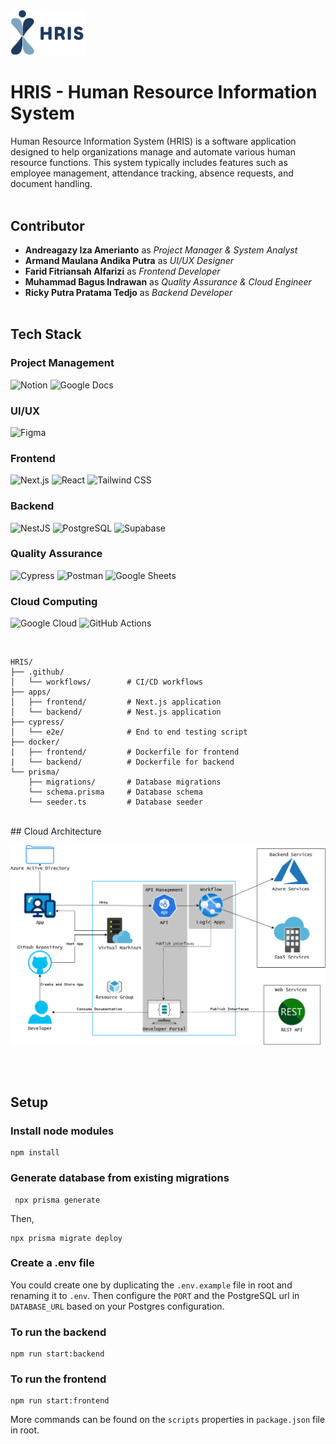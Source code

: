 <img src="apps/frontend/public/images/logo.png" alt="HRIS" width="120" />

# HRIS - Human Resource Information System

Human Resource Information System (HRIS) is a software application designed to help organizations manage and automate various human resource functions. This system typically includes features such as employee management, attendance tracking, absence requests, and document handling.
</br></br>
## Contributor
- **Andreagazy Iza Amerianto** as *Project Manager & System Analyst*
- **Armand Maulana Andika Putra** as *UI/UX Designer*
- **Farid Fitriansah Alfarizi** as *Frontend Developer*
- **Muhammad Bagus Indrawan** as *Quality Assurance & Cloud Engineer*
- **Ricky Putra Pratama Tedjo** as *Backend Developer*
</br></br>
## Tech Stack

### Project Management
![Notion](https://img.shields.io/badge/Notion-000000?logo=notion&logoColor=white&style=for-the-badge)
![Google Docs](https://img.shields.io/badge/Google_Docs-4285F4?logo=google-docs&logoColor=white&style=for-the-badge)
### UI/UX
![Figma](https://img.shields.io/badge/Figma-F24E1E?logo=figma&logoColor=white&style=for-the-badge)
### Frontend
![Next.js](https://img.shields.io/badge/Next.js-000000?logo=next.js&logoColor=white&style=for-the-badge)
![React](https://img.shields.io/badge/React-20232A?logo=react&logoColor=61DAFB&style=for-the-badge)
![Tailwind CSS](https://img.shields.io/badge/Tailwind_CSS-06B6D4?logo=tailwindcss&logoColor=white&style=for-the-badge)
### Backend
![NestJS](https://img.shields.io/badge/NestJS-E0234E?logo=nestjs&logoColor=white&style=for-the-badge)
![PostgreSQL](https://img.shields.io/badge/PostgreSQL-4169E1?logo=postgresql&logoColor=white&style=for-the-badge)
![Supabase](https://img.shields.io/badge/Supabase-000000?logo=supabase&logoColor=3ECF8E&style=for-the-badge)
### Quality Assurance
![Cypress](https://img.shields.io/badge/Cypress-17202C?logo=cypress&logoColor=white&style=for-the-badge)
![Postman](https://img.shields.io/badge/Postman-FF6C37?logo=postman&logoColor=white&style=for-the-badge)
![Google Sheets](https://img.shields.io/badge/Google_Sheets-34A853?logo=google-sheets&logoColor=white&style=for-the-badge)
### Cloud Computing
![Google Cloud](https://img.shields.io/badge/Google_Cloud-4285F4?logo=google-cloud&logoColor=white&style=for-the-badge)
![GitHub Actions](https://img.shields.io/badge/GitHub_Actions-20232A?logo=github-actions&logoColor=white&style=for-the-badge)

</br>

```
HRIS/
├── .github/
│   └── workflows/        # CI/CD workflows
├── apps/
│   ├── frontend/         # Next.js application
│   └── backend/          # Nest.js application
├── cypress/
│   └── e2e/              # End to end testing script
├── docker/
|   ├── frontend/         # Dockerfile for frontend
|   └── backend/          # Dockerfile for backend
└── prisma/
    ├── migrations/       # Database migrations
    └── schema.prisma     # Database schema
    └── seeder.ts         # Database seeder
```

</br>
## Cloud Architecture

![alt text](clouddiagram.png)

</br></br>
## Setup

### Install node modules

```
npm install
```

### Generate database from existing migrations

```
 npx prisma generate
```

Then,

```
npx prisma migrate deploy
```

### Create a .env file

You could create one by duplicating the `.env.example` file in root and renaming it to `.env`. Then configure the `PORT` and the PostgreSQL url in `DATABASE_URL` based on your Postgres configuration.

### To run the backend

```
npm run start:backend
```

### To run the frontend

```
npm run start:frontend
```

More commands can be found on the `scripts` properties in `package.json` file in root.
